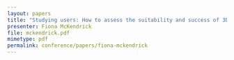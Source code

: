 ```yaml
---
layout: papers
title: "Studying users: How to assess the suitability and success of 3D     technology in your museum"
presenter: Fiona McKendrick
file: mckendrick.pdf
mimetype: pdf
permalink: conference/papers/fiona-mckendrick
---
```

